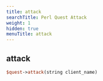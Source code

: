 ```yaml
---
title: attack
searchTitle: Perl Quest Attack
weight: 1
hidden: true
menuTitle: attack
---
```

## attack
```perl
$quest->attack(string client_name)
```